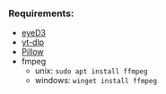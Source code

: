 ### Requirements:
- [eyeD3](https://eyed3.readthedocs.io/en/latest/installation.html)
- [yt-dlp](https://github.com/yt-dlp/yt-dlp#installation)
- [Pillow](https://pillow.readthedocs.io/en/stable/installation.html)
- fmpeg
    - unix: `sudo apt install ffmpeg`
    - windows: `winget install ffmpeg`
